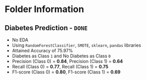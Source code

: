 # Folder Information
## Diabetes Prediction - `DONE`
- No EDA
- Using `RandomForestClassifier`, `SMOTE`, `sklearn`, `pandas` libraries
- Attained Accuracy of 75.97%
- Diabetes as Class `1` and No Diabetes as Class `0`
- Precision (Class 0) = **0.84**, Precision (Class 1) = **0.64**
- Recall (Class 0) = **0.77**, Recall (Class 1) = **0.75**
- F1-score (Class 0) = **0.80**, F1-score (Class 1) = **0.69**
